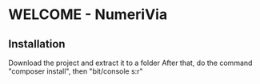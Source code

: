 # WELCOME - NumeriVia

## Installation
Download the project and extract it to a folder
After that, do the command "composer install", then "bit/console s:r"
